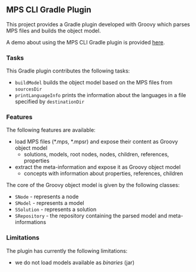 ## MPS CLI Gradle Plugin

This project provides a Gradle plugin developed with Groovy which parses MPS files and builds the object model.

A demo about using the MPS CLI Gradle plugin is provided [here](../demos/gradle-plugin-use/Readme.md).

### Tasks
This Gradle plugin contributes the following tasks:
- `buildModel` builds the object model based on the MPS files from `sourcesDir`
- `printLanguageInfo` prints the information about the languages in a file specified by `destinationDir`

### Features
The following features are available:
- load MPS files (*.mps, *.mpsr) and expose their content as Groovy object model 
  - solutions, models, root nodes, nodes, children, references, properties
- extract the meta-information and expose it as Groovy object model
  - concepts with information about properties, references, children

The core of the Groovy object model is given by the following classes:
- `SNode` - represents a node
- `SModel` - represents a model
- `SSolution` - represents a solution
- `SRepository` - the repository containing the parsed model and meta-informations

### Limitations
The plugin has currently the following limitations:
- we do not load models available as *binaries* (jar) 
